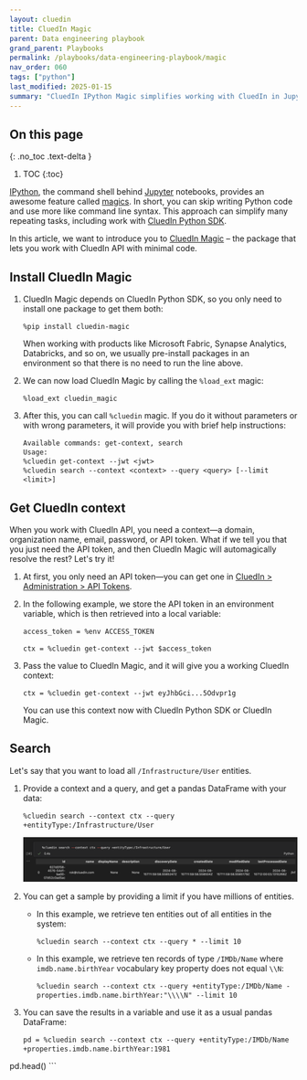 ```yaml
---
layout: cluedin
title: CluedIn Magic
parent: Data engineering playbook
grand_parent: Playbooks
permalink: /playbooks/data-engineering-playbook/magic
nav_order: 060
tags: ["python"]
last_modified: 2025-01-15
summary: "CluedIn IPython Magic simplifies working with CluedIn in Jupyter notebooks."
---
```


## On this page
{: .no_toc .text-delta }
1. TOC
{:toc}

[IPython](https://ipython.org/),
the command shell behind [Jupyter](https://jupyter.org/) notebooks,
provides an awesome feature called [magics](https://ipython.readthedocs.io/en/stable/interactive/python-ipython-diff.html#magics). In short, you can skip writing Python code and use more like command line syntax. This approach can simplify many repeating tasks, including work with [CluedIn Python SDK](https://pypi.org/project/cluedin/).

In this article, we want to introduce you
to [CluedIn Magic](https://pypi.org/project/cluedin-magic/) – the package that lets you work with
CluedIn API with minimal code.

## Install CluedIn Magic

1. CluedIn Magic depends on CluedIn Python SDK, so you only need to install one package to get them both:

    ```shell
    %pip install cluedin-magic
    ```

    When working with products like Microsoft Fabric, Synapse Analytics, Databricks, and so on,
we usually pre-install packages in an environment so that there is no need to run the line above.

1. We can now load CluedIn Magic by calling the `%load_ext` magic:

    ```shell
    %load_ext cluedin_magic
    ```

1. After this, you can call `%cluedin` magic. If you do it without parameters or with wrong parameters, it will provide you with brief help instructions:

    ```
    Available commands: get-context, search
    Usage:
    %cluedin get-context --jwt <jwt>
    %cluedin search --context <context> --query <query> [--limit <limit>]
    ```

## Get CluedIn context

When you work with CluedIn API, you need a context—a domain, organization name, email, password, or API token. What if we tell you that you just need the API token, and then CluedIn Magic will automagically resolve the rest? Let's try it!

1. At first, you only need an API token&mdash;you can get one in [CluedIn > Administration > API Tokens](https://documentation.cluedin.net/integration/endpoint#send-data).

1. In the following example, we store the API token in an environment variable, which is then retrieved into a local variable:


    ```shell
    access_token = %env ACCESS_TOKEN
    ```

    ```shell
    ctx = %cluedin get-context --jwt $access_token
    ```

1. Pass the value to CluedIn Magic, and it will give you a working CluedIn context:

    ```shell
    ctx = %cluedin get-context --jwt eyJhbGci...5Odvpr1g
    ```

    You can use this context now with CluedIn Python SDK or CluedIn Magic.

## Search

Let's say that you want to load all `/Infrastructure/User` entities.

1. Provide a context and a query, and get a pandas DataFrame with your data:

    ```shell
    %cluedin search --context ctx --query +entityType:/Infrastructure/User
    ```

    <img src="/assets/images/python-sdk/notebook.png" alt="notebook" />

1. You can get a sample by providing a limit if you have millions of entities.

    - In this example, we retrieve ten entities out of all entities in the system:

        ```shell
        %cluedin search --context ctx --query * --limit 10
        ```

    - In this example, we retrieve ten records of type
`/IMDb/Name` where `imdb.name.birthYear` vocabulary key property does not equal `\\N`:

        ```shell
        %cluedin search --context ctx --query +entityType:/IMDb/Name -properties.imdb.name.birthYear:"\\\\N" --limit 10
        ```

1. You can save the results in a variable and use it as a usual pandas DataFrame:

    ```shell
    pd = %cluedin search --context ctx --query +entityType:/IMDb/Name +properties.imdb.name.birthYear:1981
pd.head()
    ```
